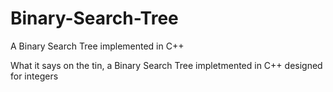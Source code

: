 # Binary-Search-Tree
A Binary Search Tree implemented in C++

What it says on the tin, a Binary Search Tree impletmented in C++ designed for integers

